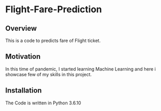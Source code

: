 # Flight-Fare-Prediction

## Overview
This is a code to predicts fare of Flight ticket.

## Motivation
In this time of pandemic, I started learning Machine Learning and here i showcase few of my skills in this project.

## Installation
The Code is written in Python 3.6.10




